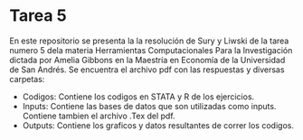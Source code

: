 # Tarea 5
En este repositorio se presenta la la resolución de Sury y Liwski de la tarea numero 5 dela materia Herramientas Computacionales Para la Investigación dictada por Amelia Gibbons en la Maestría en Economía de la Universidad de San Andrés. 
Se encuentra el archivo pdf con las respuestas y diversas carpetas:
* Codigos: Contiene los codigos en STATA y R de los ejercicios.
* Inputs: Contiene las bases de datos que son utilizadas como inputs. Contiene tambien el archivo .Tex del pdf.
* Outputs: Contiene los graficos y datos resultantes de correr los codigos.

